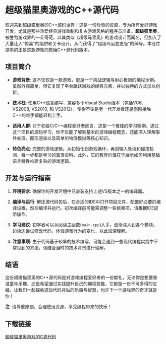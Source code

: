 # 超级猫里奥游戏的C++源代码

欢迎来到超级猫里奥的C++源码世界！这是一份珍贵的资源，专为所有爱好游戏开发，尤其是那些热爱经典游戏重制和复古游戏风格的程序员准备。**超级猫里奥**，被誉为游戏界的一朵奇葩，以其类似《超级马里奥》的游戏设计而闻名，但加入了大量让人“惊喜”的陷阱和关卡设计，从而获得了“超级玛丽变态版”的绰号。本仓库提供的正是这款游戏的原始C++源代码版本。

## 项目简介

- **游戏背景**: 这不仅仅是一款游戏，更是一个挑战逻辑与耐心极限的编程示例。虽然外观简单，但它复现了平台跳跃游戏的经典元素，并以独特的方式加以创新。
  
- **技术栈**: 使用C++语言编写，兼容多个Visual Studio版本（包括VC6, VS2008, VS2010, 和 VS2012），使得不论是老一代开发者还是刚刚接触C++的新手都能轻松上手。

- **适用人群**: 对于初级C/C++编程爱好者而言，这是一个极佳的学习案例。通过这个项目的源码学习，你不仅能了解到基本的游戏编程概念，还能深入理解事件处理、图形渲染以及简单的物理模拟等核心知识。

- **特色亮点**: 完整的游戏逻辑，从初始化到游戏循环，再到输入处理和碰撞检测，每一步都是学习的宝贵资料。此外，它的教育价值在于展示如何利用基础语言特性构建复杂的游戏逻辑。

## 开发与运行指南

1. **环境要求**: 确保你的开发环境中已安装支持上述VS版本之一的编译器。
   
2. **编译与运行**: 解压源代码包后，在合适的IDE中打开项目文件，配置好必要的编译设置，然后编译并运行。初次编译前可能需调整一些依赖项，请根据IDE提示操作。

3. **学习建议**: 初学者可以从阅读主函数(`main.cpp`)入手，逐渐深入到各个模块，边读边尝试修改代码，体验游戏行为的变化，以此加深理解。

4. **注意事项**: 由于代码基于较早的技术编写，可能会遇到一些现代编程实践中不常见到的方法，请结合当时的技术背景进行理解。

## 结语

这份超级猫里奥的C++源代码是对游戏编程爱好者的一份献礼，无论你是想要重温童年乐趣，还是希望通过实践提升自己的编程技能，它都是一份不可多得的宝藏。让我们一起探索这段代码背后的乐趣与智慧，也许下一个游戏界的奇才就是你！

**注**: 请尊重原创，合理使用资源，享受编程带来的快乐！

## 下载链接

[超级猫里奥游戏的C源代码](https://pan.quark.cn/s/c27647b6fb29)